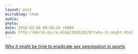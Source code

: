 ```yaml
---
layout: post
microblog: true
audio: 
photo: 
date: 2018-02-08 00:48:24 +0800
guid: http://kerim.micro.blog/2018/02/07/why-it-might.html
---
```

[Why it might be time to eradicate sex segregation in sports](http://theconversation.com/why-it-might-be-time-to-eradicate-sex-segregation-in-sports-89305)
